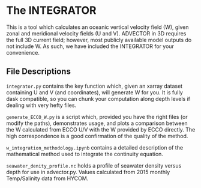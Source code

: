 # The INTEGRATOR
This is a tool which calculates an oceanic vertical velocity field (W), given zonal and meridional velocity fields (U and V).  ADVECTOR in 3D requires the full 3D current field; however, most publicly available model outputs do not include W.  As such, we have included the INTEGRATOR for your convenience.

## File Descriptions

`integrator.py` contains the key function which, given an xarray dataset containing U and V (and coordinates), will generate W for you.  It is fully dask compatible, so you can chunk your computation along depth levels if dealing with very hefty files.

`generate_ECCO_W.py` is a script which, provided you have the right files (or modify the paths), demonstrates usage, and plots a comparison between the W calculated from ECCO U/V with the W provided by ECCO directly.  The high correspondence is a good confirmation of the quality of the method.

`w_integration_methodology.ipynb` contains a detailed description of the mathematical method used to integrate the continuity equation.

`seawater_denity_profile.nc` holds a profile of seawater density versus depth for use in advector.py.  Values calculated from 2015 monthly Temp/Salinity data from HYCOM.
